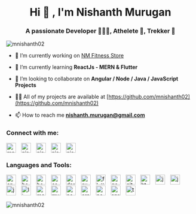 <h1 align="center">Hi 👋 ,  I'm Nishanth Murugan  </h1>
<h3 align="center">A passionate Developer 🧑🏼‍💻, Athelete 🏃, Trekker 🗻</h3>

<p align="left"> <img src="https://komarev.com/ghpvc/?username=mnishanth02" alt="mnishanth02" /> </p>

- 🔭 I’m currently working on [NM Fitness Store](https://github.com/mnishanth02/nmFitnessStore-Node)

- 🌱 I’m currently learning **ReactJs - MERN & Flutter**

- 👯 I’m looking to collaborate on **Angular / Node / Java / JavaScript Projects**

- 👨‍💻 All of my projects are available at [https://github.com/mnishanth02](https://github.com/mnishanth02)

- 📫 How to reach me **nishanth.murugan@gmail.com**

### Connect with me:

<p align="left">
<a href="https://fb.com/mnishanth02" target="_blank"><img align="center" src="https://cdn.jsdelivr.net/npm/simple-icons@3.0.1/icons/facebook.svg" alt="mnishanth02" height="26" width="26" style="margin-right:10px"/></a>
<a href="https://instagram.com/nishanth_murugan" target="_blank"><img align="center" src="https://cdn.jsdelivr.net/npm/simple-icons@3.0.1/icons/instagram.svg" alt="nishanth_murugan" height="26" width="26" style="margin-right:10px"/></a>
<a href="https://linkedin.com/in/nishanthmurugan" target="_blank"><img align="center" src="https://cdn.jsdelivr.net/npm/simple-icons@3.0.1/icons/linkedin.svg" alt="nishanthmurugan" height="26" width="26" style="margin-right:10px"/></a>
<a href="https://www.youtube.com/c/nishanthmurugan" target="_blank"><img align="center" src="https://cdn.jsdelivr.net/npm/simple-icons@3.0.1/icons/youtube.svg" alt="nishanthmurugan" height="26" width="26" style="margin-right:10px"/></a>
<a href="https://twitter.com/nishanthmurugan" target="_blank"><img align="center" src="https://cdn.jsdelivr.net/npm/simple-icons@3.0.1/icons/twitter.svg" alt="nishanthmurugan" height="26" width="26" style="margin-right:10px"/></a>
</p>

### Languages and Tools:

<p align="left"><img src="https://devicons.github.io/devicon/devicon.git/icons/angularjs/angularjs-original.svg" alt="angularjs" width="26" height="26" style="margin-right:10px"/> 
<img src="https://www.vectorlogo.zone/logos/gnu_bash/gnu_bash-icon.svg" alt="bash" width="26" height="26" style="margin-right:10px"/> 
<img src="https://devicons.github.io/devicon/devicon.git/icons/bootstrap/bootstrap-plain.svg" alt="bootstrap" width="26" height="26" style="margin-right:10px"/> 
<img src="https://devicons.github.io/devicon/devicon.git/icons/css3/css3-original-wordmark.svg" alt="css3" width="26" height="26" style="margin-right:10px"/> 
<img src="https://www.vectorlogo.zone/logos/dartlang/dartlang-icon.svg" alt="dart" width="26" height="26" style="margin-right:10px"/> 
<img src="https://devicons.github.io/devicon/devicon.git/icons/express/express-original-wordmark.svg" alt="express" width="26" height="26" style="margin-right:10px"/>
<img src="https://www.vectorlogo.zone/logos/flutterio/flutterio-icon.svg" alt="flutter" width="26" height="26" style="margin-right:10px"/> 
<img src="https://www.vectorlogo.zone/logos/google_cloud/google_cloud-icon.svg" alt="gcp" width="26" height="26" style="margin-right:10px"/>
<img src="https://www.vectorlogo.zone/logos/git-scm/git-scm-icon.svg" alt="git" width="26" height="26" style="margin-right:10px"/> 
<img src="https://devicons.github.io/devicon/devicon.git/icons/html5/html5-original-wordmark.svg" alt="html5" width="26" height="26" style="margin-right:10px"/> 
<img src="https://devicons.github.io/devicon/devicon.git/icons/java/java-original-wordmark.svg" alt="java" width="26" height="26" style="margin-right:10px"/> 
<img src="https://devicons.github.io/devicon/devicon.git/icons/javascript/javascript-original.svg" alt="javascript" width="26" height="26" style="margin-right:10px"/> 
<img src="https://www.vectorlogo.zone/logos/jenkins/jenkins-icon.svg" alt="jenkins" width="26" height="26" style="margin-right:10px"/> 
<img src="https://devicons.github.io/devicon/devicon.git/icons/linux/linux-original.svg" alt="linux" width="26" height="26" style="margin-right:10px"/> 
<img src="https://devicons.github.io/devicon/devicon.git/icons/mongodb/mongodb-original-wordmark.svg" alt="mongodb" width="26" height="26" style="margin-right:10px"/> 
<img src="https://devicons.github.io/devicon/devicon.git/icons/mysql/mysql-original-wordmark.svg" alt="mysql" width="26" height="26" style="margin-right:10px"/> 
<img src="https://devicons.github.io/devicon/devicon.git/icons/nodejs/nodejs-original-wordmark.svg" alt="nodejs" width="26" height="26" style="margin-right:10px"/>
<img src="https://devicons.github.io/devicon/devicon.git/icons/oracle/oracle-original.svg" alt="oracle" width="26" height="26" style="margin-right:10px"/>
<img src="https://devicons.github.io/devicon/devicon.git/icons/postgresql/postgresql-original-wordmark.svg" alt="postgresql" width="26" height="26" style="margin-right:10px"/> 
<img src="https://www.vectorlogo.zone/logos/springio/springio-icon.svg" alt="spring" width="26" height="26" style="margin-right:10px"/> 
<img src="https://devicons.github.io/devicon/devicon.git/icons/typescript/typescript-original.svg" alt="typescript" width="26" height="26" style="margin-right:10px"/></p>
<img align="center" src="https://github-readme-stats.vercel.app/api/top-langs/?username=mnishanth02&layout=compact&hide=html" alt="mnishanth02" />
